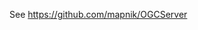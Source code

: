 <!-- Name: OgcServer -->
<!-- Version: 16 -->
<!-- Last-Modified: 2010/11/22 10:08:09 -->
<!-- Author: springmeyer -->
See https://github.com/mapnik/OGCServer